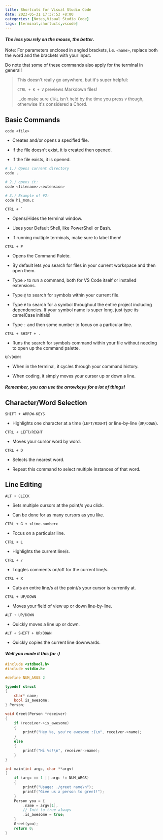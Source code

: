```yaml
---
title: Shortcuts for Visual Studio Code
date: 2023-05-31 17:37:53 +8:00
categories: [Notes,Visual Studio Code]
tags: [terminal,shortucts,vscode]
---
```


#### ***The less you rely on the mouse, the better.***

Note: For parameters enclosed in angled brackets, i.e. `<name>`, replace both the word and the brackets with your input.

Do note that some of these commands also apply for the terminal in general!

> This doesn't really go anywhere, but it's super helpful:
>
> `CTRL + K + V` previews Markdown files! 
>
> ...do make sure `CTRL` isn't held by the time you press `V` though, otherwise it's considered a Chord.

## Basic Commands

`code <file>`

* Creates and/or opens a specified file.

* If the file doesn't exist, it is created then opened.

* If the file exists, it is opened.

```bash
# 1.) Opens current directory
code .

# 2.) opens it:
code <filename>.<extension>

# 3.) Example of #2:
code hi_mom.c
```

<!-- Need the double backticks AND the trailing whitespace... ok -->

``CTRL + ` ``

* Opens/Hides the terminal window.

* Uses your Default Shell, like PowerShell or Bash.

* If running multiple terminals, make sure to label them!

`CTRL + P`

* Opens the Command Palete.

* By default lets you search for files in your current workspace and then open them. 

* Type `>` to run a command, both for VS Code itself or installed extensions.

* Type `@` to search for symbols within your current file.

* Type `#` to search for a symbol throughout the entire project including dependencies. If your symbol name is super long, just type its camelCase initials!

* Type `:` and then some number to focus on a particular line.

`CTRL + SHIFT + .`

* Runs the search for symbols command within your file without needing to open up the command palette.

`UP/DOWN`

* When in the terminal, it cycles through your command history.

* When coding, it simply moves your cursor up or down a line.

#### *Remember, you can use the arrowkeys for a lot of things!*

## Character/Word Selection

`SHIFT + ARROW-KEYS`

* Highlights one character at a time (`LEFT/RIGHT`) or line-by-line (`UP/DOWN`).

`CTRL + LEFT/RIGHT`

* Moves your cursor word by word.

`CTRL + D`

* Selects the nearest word. 

* Repeat this command to select multiple instances of that word.

## Line Editing

`ALT + CLICK`

* Sets multiple cursors at the point/s you click.

* Can be done for as many cursors as you like.

`CTRL + G + <line-number>`

* Focus on a particular line.

`CTRL + L`

* Highlights the current line/s.

`CTRL + /`

* Toggles comments on/off for the current line/s.

`CTRL + X`

* Cuts an entire line/s at the point/s your cursor is currently at.

`CTRL + UP/DOWN`

* Moves your field of view up or down line-by-line.

`ALT + UP/DOWN`

* Quickly moves a line up or down.

`ALT + SHIFT + UP/DOWN`

* Quickly copies the current line downwards.

#### *Well you made it this far :)*

```c
#include <stdbool.h>
#include <stdio.h>

#define NUM_ARGS 2

typedef struct 
{
    char* name;
    bool is_awesome;
} Person;

void Greet(Person *receiver)
{
    if (receiver->is_awesome)
    {
        printf("Hey %s, you're awesome :)\n", receiver->name);
    }
    else
    {
        printf("Hi %s!\n", receiver->name);
    }
}

int main(int argc, char **argv)
{
    if (argc == 1 || argc != NUM_ARGS)
    {
        printf("Usage: ./greet name\n");
        printf("Give us a person to greet!");
    }
    Person you = {
        .name = argv[1],
        // Init to true always
        .is_awesome = true;
    }
    Greet(you);
    return 0;
}
```


